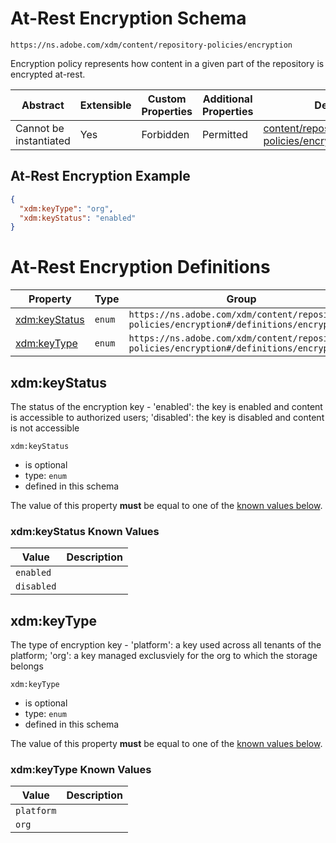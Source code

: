 
# At-Rest Encryption Schema

```
https://ns.adobe.com/xdm/content/repository-policies/encryption
```

Encryption policy represents how content in a given part of the repository is encrypted at-rest.


| Abstract | Extensible | Custom Properties | Additional Properties | Defined In |
|----------|------------|-------------------|-----------------------|------------|
| Cannot be instantiated | Yes | Forbidden | Permitted | [content/repository-policies/encryption.schema.json](content/repository-policies/encryption.schema.json) |

## At-Rest Encryption Example
```json
{
  "xdm:keyType": "org",
  "xdm:keyStatus": "enabled"
}
```

# At-Rest Encryption Definitions

| Property | Type | Group |
|----------|------|-------|
| [xdm:keyStatus](#xdm:keyStatus) | `enum` | `https://ns.adobe.com/xdm/content/repository-policies/encryption#/definitions/encryption` |
| [xdm:keyType](#xdm:keyType) | `enum` | `https://ns.adobe.com/xdm/content/repository-policies/encryption#/definitions/encryption` |

## xdm:keyStatus

The status of the encryption key - &#39;enabled&#39;: the key is enabled and content is accessible to authorized users; &#39;disabled&#39;: the key is disabled and content is not accessible

`xdm:keyStatus`
* is optional
* type: `enum`
* defined in this schema

The value of this property **must** be equal to one of the [known values below](#xdm:keyStatus-known-values).

### xdm:keyStatus Known Values
| Value | Description |
|-------|-------------|
| `enabled` |  |
| `disabled` |  |




## xdm:keyType

The type of encryption key - &#39;platform&#39;: a key used across all tenants of the platform; &#39;org&#39;: a key managed exclusviely for the org to which the storage belongs

`xdm:keyType`
* is optional
* type: `enum`
* defined in this schema

The value of this property **must** be equal to one of the [known values below](#xdm:keyType-known-values).

### xdm:keyType Known Values
| Value | Description |
|-------|-------------|
| `platform` |  |
| `org` |  |



